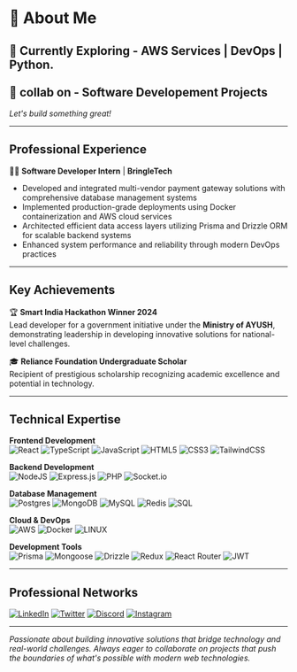 # 💫 About Me

## 🔭 **Currently Exploring -**  AWS Services | DevOps | Python.<br><br>👯 **collab on -**  Software Developement Projects<br>

*Let's build something great!*

---

## Professional Experience

🧑‍💻 **Software Developer Intern** | **BringleTech**
- Developed and integrated multi-vendor payment gateway solutions with comprehensive database management systems
- Implemented production-grade deployments using Docker containerization and AWS cloud services
- Architected efficient data access layers utilizing Prisma and Drizzle ORM for scalable backend systems
- Enhanced system performance and reliability through modern DevOps practices

---

## Key Achievements

🏆 **Smart India Hackathon Winner 2024**  
Lead developer for a government initiative under the **Ministry of AYUSH**, demonstrating leadership in developing innovative solutions for national-level challenges.

🎓 **Reliance Foundation Undergraduate Scholar**  
Recipient of prestigious scholarship recognizing academic excellence and potential in technology.

---

## Technical Expertise

**Frontend Development**  
![React](https://img.shields.io/badge/react-%2320232a.svg?style=for-the-badge&logo=react&logoColor=%2361DAFB) ![TypeScript](https://img.shields.io/badge/typescript-%23007ACC.svg?style=for-the-badge&logo=typescript&logoColor=white) ![JavaScript](https://img.shields.io/badge/javascript-%23323330.svg?style=for-the-badge&logo=javascript&logoColor=%23F7DF1E) ![HTML5](https://img.shields.io/badge/html5-%23E34F26.svg?style=for-the-badge&logo=html5&logoColor=white) ![CSS3](https://img.shields.io/badge/css3-%231572B6.svg?style=for-the-badge&logo=css3&logoColor=white) ![TailwindCSS](https://img.shields.io/badge/tailwindcss-%2338B2AC.svg?style=for-the-badge&logo=tailwind-css&logoColor=white)

**Backend Development**  
![NodeJS](https://img.shields.io/badge/node.js-6DA55F?style=for-the-badge&logo=node.js&logoColor=white) ![Express.js](https://img.shields.io/badge/express.js-%23404d59.svg?style=for-the-badge&logo=express&logoColor=%2361DAFB) ![PHP](https://img.shields.io/badge/php-%23777BB4.svg?style=for-the-badge&logo=php&logoColor=white) ![Socket.io](https://img.shields.io/badge/Socket.io-black?style=for-the-badge&logo=socket.io&badgeColor=010101)

**Database Management**  
![Postgres](https://img.shields.io/badge/postgres-%23316192.svg?style=for-the-badge&logo=postgresql&logoColor=white) ![MongoDB](https://img.shields.io/badge/MongoDB-%234ea94b.svg?style=for-the-badge&logo=mongodb&logoColor=white) ![MySQL](https://img.shields.io/badge/mysql-%2300f.svg?style=for-the-badge&logo=mysql&logoColor=white) ![Redis](https://img.shields.io/badge/redis-%23DD0031.svg?style=for-the-badge&logo=redis&logoColor=white) ![SQL](https://img.shields.io/badge/sql-%23E34F26.svg?style=for-the-badge&logo=sql&logoColor=white)

**Cloud & DevOps**  
![AWS](https://img.shields.io/badge/AWS-%23FF9900.svg?style=for-the-badge&logo=amazon-aws&logoColor=white) ![Docker](https://img.shields.io/badge/docker-%230db7ed.svg?style=for-the-badge&logo=docker&logoColor=white) ![LINUX](https://img.shields.io/badge/Linux-FCC624?style=for-the-badge&logo=linux&logoColor=black)

**Development Tools**  
![Prisma](https://img.shields.io/badge/prisma-%23DD0031.svg?style=for-the-badge&logo=prisma&logoColor=white) ![Mongoose](https://img.shields.io/badge/mongoose-%2338B2AC.svg?style=for-the-badge&logo=mongoose&logoColor=white) ![Drizzle](https://img.shields.io/badge/drizzle-%23E34F26.svg?style=for-the-badge&logo=drizzle&logoColor=white) ![Redux](https://img.shields.io/badge/redux-%23593d88.svg?style=for-the-badge&logo=redux&logoColor=white) ![React Router](https://img.shields.io/badge/React_Router-CA4245?style=for-the-badge&logo=react-router&logoColor=white) ![JWT](https://img.shields.io/badge/JWT-%23777BB4?style=for-the-badge&logo=JSON%20web%20tokens)

---

## Professional Networks

[![LinkedIn](https://img.shields.io/badge/LinkedIn-%230077B5.svg?logo=linkedin&logoColor=white)](https://www.linkedin.com/in/sania-singla/) [![Twitter](https://img.shields.io/badge/Twitter-%231DA1F2.svg?logo=Twitter&logoColor=white)](https://x.com/sania_singla) [![Discord](https://img.shields.io/badge/Discord-%237289DA.svg?logo=discord&logoColor=white)](https://discord.com/channels/@sania_singla) [![Instagram](https://img.shields.io/badge/Instagram-%23E4405F.svg?logo=Instagram&logoColor=white)](https://www.instagram.com/sania__singla/)

---

*Passionate about building innovative solutions that bridge technology and real-world challenges. Always eager to collaborate on projects that push the boundaries of what's possible with modern web technologies.*

